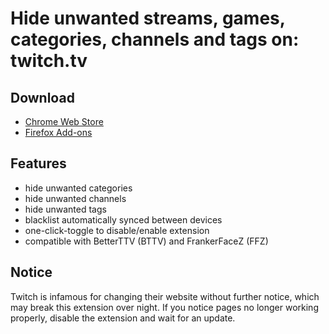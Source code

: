 # Hide unwanted streams, games, categories, channels and tags on: twitch.tv

## Download
- [Chrome Web Store](https://chrome.google.com/webstore/detail/unwanted-twitch/egbpddkgpjmliolmpjenjomflclekjld)
- [Firefox Add-ons](https://addons.mozilla.org/firefox/addon/unwanted-twitch/)

## Features
- hide unwanted categories
- hide unwanted channels
- hide unwanted tags
- blacklist automatically synced between devices
- one-click-toggle to disable/enable extension
- compatible with BetterTTV (BTTV) and FrankerFaceZ (FFZ)

## Notice
Twitch is infamous for changing their website without further notice, which may break this extension over night. If you notice pages no longer working properly, disable the extension and wait for an update.
